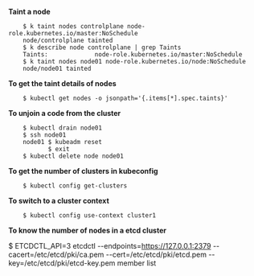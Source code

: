 
__Taint a node__

        $ k taint nodes controlplane node-role.kubernetes.io/master:NoSchedule
        node/controlplane tainted
        $ k describe node controlplane | grep Taints
        Taints:             node-role.kubernetes.io/master:NoSchedule
        $ k taint nodes node01 node-role.kubernetes.io/node:NoSchedule
        node/node01 tainted

__To get the taint details of nodes__

        $ kubectl get nodes -o jsonpath='{.items[*].spec.taints}' 

__To unjoin a code from the cluster__

        $ kubectl drain node01
        $ ssh node01
        node01 $ kubeadm reset
               $ exit
        $ kubectl delete node node01 

__To get the number of clusters in kubeconfig__

        $ kubectl config get-clusters

__To switch to a cluster context__

        $ kubectl config use-context cluster1

__To know the number of nodes in a etcd cluster__

$ ETCDCTL_API=3 etcdctl --endpoints=https://127.0.0.1:2379 --cacert=/etc/etcd/pki/ca.pem --cert=/etc/etcd/pki/etcd.pem --key=/etc/etcd/pki/etcd-key.pem  member list

